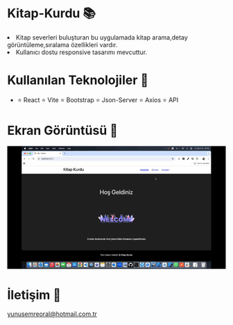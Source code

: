 # Kitap-Kurdu 📚

<li>Kitap severleri buluşturan bu uygulamada kitap arama,detay görüntüleme,sıralama özellikleri vardır.</li>
<li>Kullanıcı dostu responsive tasarımı mevcuttur.</li>

# Kullanılan Teknolojiler 🎨
<ul>
<li>
⭐ React
⭐ Vite
⭐ Bootstrap
⭐ Json-Server
⭐ Axios
⭐ API
</li></ul>
  
# Ekran Görüntüsü 🎥
<img src="kitap.gif" width="auto">      

# İletişim 📩
yunusemreoral@hotmail.com.tr
